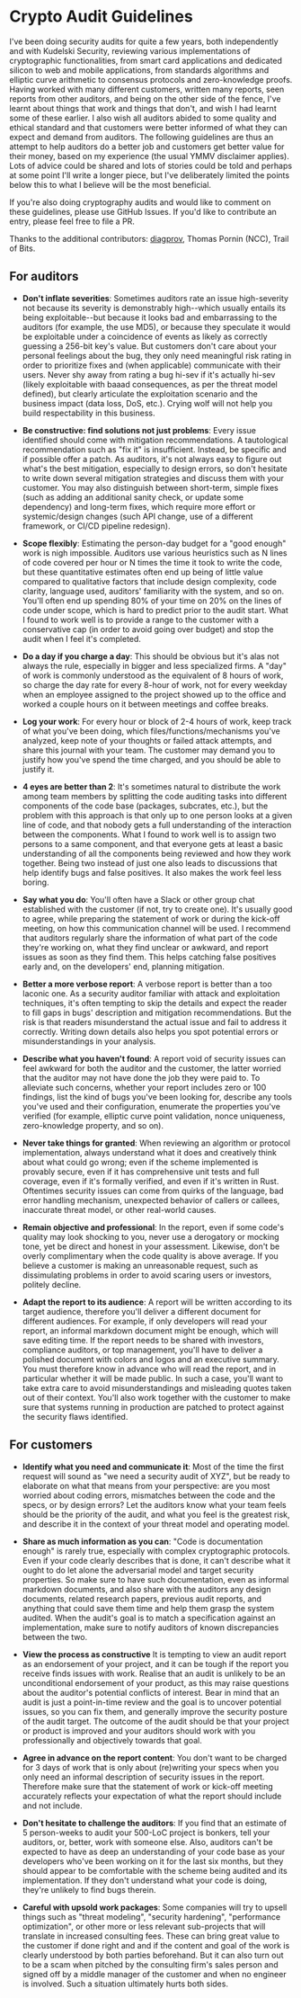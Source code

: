 # Crypto Audit Guidelines

I've been doing security audits for quite a few years, both independently and with Kudelski Security, reviewing various implementations of cryptographic functionalities, from smart card applications and dedicated silicon to web and mobile applications, from standards algorithms and elliptic curve arithmetic to consensus protocols and zero-knowledge proofs.
Having worked with many different customers, written many reports, seen reports from other auditors, and being on the other side of the fence, I've learnt about things that work and things that don't, and wish I had learnt some of these earlier. I also wish all auditors abided to some quality and ethical standard and that customers were better informed of what they can expect and demand from auditors.
The following guidelines are thus an attempt to help auditors do a better job and customers get better value for their money, based on my experience (the usual YMMV disclaimer applies).
Lots of advice could be shared and lots of stories could be told and perhaps at some point I'll write a longer piece, but I've deliberately limited the points below this to what I believe will be the most beneficial.

If you're also doing cryptography audits and would like to comment on these guidelines, please use GitHub Issues.
If you'd like to contribute an entry, please feel free to file a PR.

Thanks to the additional contributors: [diagprov](https://github.com/diagprov), Thomas Pornin (NCC), Trail of Bits.

## For auditors

* **Don't inflate severities**: Sometimes auditors rate an issue high-severity not because its severity is demonstrably high--which usually entails its being exploitable--but because it looks bad and embarrassing to the auditors (for example, the use MD5), or because they speculate it would be exploitable under a coincidence of events as likely as correctly guessing a 256-bit key's value. But customers don't care about your personal feelings about the bug, they only need meaningful risk rating in order to prioritize fixes and (when applicable) communicate with their users. Never shy away from rating a bug hi-sev if it's actually hi-sev (likely exploitable with baaad consequences, as per the threat model defined), but clearly articulate the exploitation scenario and the business impact (data loss, DoS, etc.). Crying wolf will not help you build respectability in this business.

* **Be constructive: find solutions not just problems**: Every issue identified should come with mitigation recommendations. A tautological recommendation such as "fix it" is insufficient. Instead, be specific and if possible offer a patch. As auditors, it's not always easy to figure out what's the best mitigation, especially to design errors, so don't hesitate to write down several mitigation strategies and discuss them with your customer. You may also distinguish between short-term, simple fixes (such as adding an additional sanity check, or update some dependency) and long-term fixes, which require more effort or systemic/design changes (such API change, use of a different framework, or CI/CD pipeline redesign).

* **Scope flexibly**: Estimating the person-day budget for a "good enough" work is nigh impossible. Auditors use various heuristics such as N lines of code covered per hour or N times the time it took to write the code, but these quantitative estimates often end up being of little value compared to qualitative factors that include design complexity, code clarity, language used, auditors' familiarity with the system, and so on. You'll often end up spending 80% of your time on 20% on the lines of code under scope, which is hard to predict prior to the audit start. What I found to work well is to provide a range to the customer with a conservative cap (in order to avoid going over budget) and stop the audit when I feel it's completed.

* **Do a day if you charge a day**: This should be obvious but it's alas not always the rule, especially in bigger and less specialized firms. A "day" of work is commonly understood as the equivalent of 8 hours of work, so charge the day rate for every 8-hour  of work, not for every weekday when an employee assigned to the project showed up to the office and worked a couple hours on it between meetings and coffee breaks.

* **Log your work**: For every hour or block of 2-4 hours of work, keep track of what you've been doing, which files/functions/mechanisms you've analyzed, keep note of your thoughts or failed attack attempts, and share this journal with your team. The customer may demand you to justify how you've spend the time charged, and you should be able to justify it. 

* **4 eyes are better than 2**: It's sometimes natural to distribute the work among team members by splitting the code auditing tasks into different components of the code base (packages, subcrates, etc.), but the problem with this approach is that only up to one person looks at a given line of code, and that nobody gets a full understanding of the interaction between the components. What I found to work well is to assign two persons to a same component, and that everyone gets at least a basic understanding of all the components being reviewed and how they work together. Being two instead of just one also leads to discussions that help identify bugs and false positives. It also makes the work feel less boring.

* **Say what you do**: You'll often have a Slack or other group chat established with the customer (if not, try to create one). It's usually good to agree, while preparing the statement of work or during the kick-off meeting, on how this communication channel will be used. I recommend that auditors regularly share the information of what part of the code they're working on, what they find unclear or awkward, and report issues as soon as they find them. This helps catching false positives early and, on the developers' end, planning mitigation.

* **Better a more verbose report**: A verbose report is better than a too laconic one. As a security auditor familiar with attack and exploitation techniques, it's often tempting to skip the details and expect the reader to fill gaps in bugs' description and mitigation recommendations. But the risk is that readers misunderstand the actual issue and fail to address it correctly. Writing down details also helps you spot potential errors or misunderstandings in your analysis.

* **Describe what you haven't found**: A report void of security issues can feel awkward for both the auditor and the customer, the latter worried that the auditor may not have done the job they were paid to. To alleviate such concerns, whether your report includes zero or 100 findings, list the kind of bugs you've been looking for, describe any tools you've used and their configuration, enumerate the properties you've verified (for example, elliptic curve point validation, nonce uniqueness, zero-knowledge property, and so on).

* **Never take things for granted**: When reviewing an algorithm or protocol implementation, always understand what it does and creatively think about what could go wrong; even if the scheme implemented is provably secure, even if it has comprehensive unit tests and full coverage, even if it's formally verified, and even if it's written in Rust. Oftentimes security issues can come from quirks of the language, bad error handling mechanism, unexpected behavior of callers or callees, inaccurate threat model, or other real-world causes.

* **Remain objective and professional**: In the report, even if some code's quality may look shocking to you, never use a derogatory or mocking tone, yet be direct and honest in your assessment. Likewise, don't be overly complimentary when the code quality is above average. If you believe a customer is making an unreasonable request, such as dissimulating problems in order to avoid scaring users or investors, politely decline. 

* **Adapt the report to its audience**: A report will be written according to its target audience, therefore you'll deliver a different document for different audiences. For example, if only developers will read your report, an informal markdown document might be enough, which will save editing time. If the report needs to be shared with investors, compliance auditors, or top management, you'll have to deliver a polished document with colors and logos and an executive summary. You must therefore know in advance who will read the report, and in particular whether it will be made public. In such a case, you'll want to take extra care to avoid misunderstandings and misleading quotes taken out of their context. You'll also work together with the customer to make sure that systems running in production are patched to protect against the security flaws identified.

## For customers

* **Identify what you need and communicate it**: Most of the time the first request will sound as "we need a security audit of XYZ", but be ready to elaborate on what that means from your perspective: are you most worried about coding errors, mismatches between the code and the specs, or by design errors? Let the auditors know what your team feels should be the priority of the audit, and what you feel is the greatest risk, and describe it in the context of your threat model and operating model.

* **Share as much information as you can**: "Code is documentation enough" is rarely true, especially with complex cryptographic protocols. Even if your code clearly describes that is done, it can't describe what it ought to do let alone the adversarial model and target security properties. So make sure to have such documentation, even as informal markdown documents, and also share with the auditors any design documents, related research papers, previous audit reports, and anything that could save them time and help them grasp the system audited. When the audit's goal is to match a specification against an implementation, make sure to notify auditors of known discrepancies between the two.

* **View the process as constructive** It is tempting to view an audit report as an endorsement of your project, and it can be tough if the report you receive finds issues with work. Realise that an audit is unlikely to be an unconditional endorsement of your product, as this may raise questions about the auditor's potential conflicts of interest.  Bear in mind that an audit is just a point-in-time review and the goal is to uncover potential issues, so you can fix them, and generally improve the security posture of the audit target. The outcome of the audit should be that your project or product is improved and your auditors should work with you professionally and objectively towards that goal. 

* **Agree in advance on the report content**:  You don't want to be charged for 3 days of work that is only about (re)writing your specs when you only need an informal description of security issues in the report. Therefore make sure that the statement of work or kick-off meeting accurately reflects your expectation of what the report should include and not include.

* **Don't hesitate to challenge the auditors**: If you find that an estimate of 5 person-weeks to audit your 500-LoC project is bonkers, tell your auditors, or, better, work with someone else. Also, auditors can't be expected to have as deep an understanding of your code base as your developers who've been working on it for the last six months, but they should appear to be comfortable with the scheme being audited and its implementation. If they don't understand what your code is doing, they're unlikely to find bugs therein.

* **Careful with upsold work packages**: Some companies will try to upsell things such as "threat modeling", "security hardening", "performance optimization", or other more or less relevant sub-projects that will translate in increased consulting fees. These can bring great value to the customer if done right and and if the content and goal of the work is clearly understood by both parties beforehand. But it can also turn out to be a scam when pitched by the consulting firm's sales person and signed off by a middle manager of the customer and when no engineer is involved. Such a situation ultimately hurts both sides.
